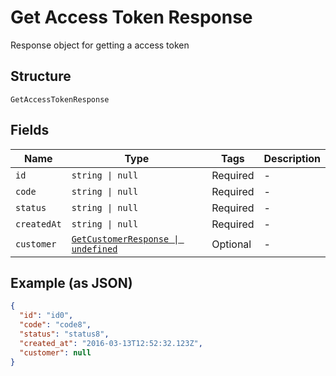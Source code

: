 
# Get Access Token Response

Response object for getting a access token

## Structure

`GetAccessTokenResponse`

## Fields

| Name | Type | Tags | Description |
|  --- | --- | --- | --- |
| `id` | `string \| null` | Required | - |
| `code` | `string \| null` | Required | - |
| `status` | `string \| null` | Required | - |
| `createdAt` | `string \| null` | Required | - |
| `customer` | [`GetCustomerResponse \| undefined`](../../doc/models/get-customer-response.md) | Optional | - |

## Example (as JSON)

```json
{
  "id": "id0",
  "code": "code8",
  "status": "status8",
  "created_at": "2016-03-13T12:52:32.123Z",
  "customer": null
}
```

